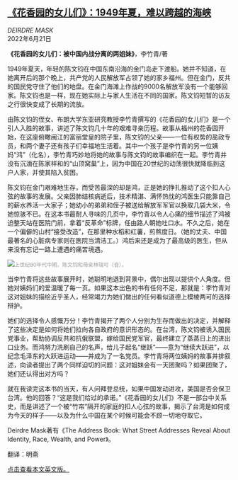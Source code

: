 <!--1655784422000-->
[《花香园的女儿们》：1949年夏，难以跨越的海峡](https://cn.nytimes.com/culture/20220621/daughters-of-the-flower-fragrant-garden-zhuqing-li/)
------

<address>DEIRDRE MASK</address><time pudate="2022-06-21 11:46:28" datetime="2022-06-21 11:46:28">2022年6月21日</time><section><p><b>《花香园的女儿们：被中国内战分离的两姐妹》</b>，李竹青/著</p><p>1949年夏天，年轻的陈文钧在中国东南沿海的金门岛走下渡船。她并不知道，在她离开后的那个晚上，共产党的人民解放军占领了她的家乡福州。但在金门，反共的国民党守住了他们的地盘。在金门海滩上作战的9000名解放军没有一个能够回家。陈文钧也是一样，现在她实际上与家人生活在不同的国家。陈文钧短暂的访友之行很快变成了长期的流放。</p><p>由陈文钧的侄女、布朗大学东亚研究教授李竹青撰写的《花香园的女儿们》是一个引人入胜的故事，讲述了陈文钧几十年的艰难寻亲历程。故事从福州的花香园开始，在这座俯瞰闽江的富丽堂皇的院子里，陈文钧的父亲——一位有权势的盐政专员，和两个妻子还有孩子们幸福地生活着。其中一个孩子是李竹青的另一位姨妈“鸿”（化名），李竹青巧妙地将她的故事与陈文钧的故事编织在一起。李竹青并没有沉湎在陈家祥和的“山顶窝巢”上，因为中国在20世纪的动荡很快就降临到这户人家，并使其陷入贫困。</p><p>陈文钧在金门艰难地生存，而受苦最深的却是鸿，正是她的挣扎推动了这个扣人心弦的故事的发展。父亲因肺结核病逝后，技术精湛、满怀热忱的鸿医生只能靠自己的薪水养活一大家子；她幼小的弟弟和侄子被送给解放军军官以换取几袋大米，令她惊骇不已。在这本书最耐人寻味的几页中，李竹青以令人心痛的细节描述了鸿被迫整天站在医院门前，拿着“反革命”标牌，任由路人朝她吐口水。不久之后，她在一个偏僻的山村“接受改造”，在那里种水稻和红薯，煎熬度日。（她的丈夫、中国最著名的心脏病专家则在医院当清洁工。）鸿后来还是成为了最高级的医生，但从来没有忘记一路上遭遇的痛苦境遇。</p><p><img src="https://images.weserv.nl/?url=static01.nyt.com/images/2022/06/21/books/21ma-image2/21ma-image2-jumbo.jpg"><small style="color: #999;">上世纪80年代中期，陈文钧和母亲林瑞可（音）。</small></p><p>当李竹青将这些故事展开时，她聪明地退到背景中，偶尔出现以提供个人角度。但她对姨妈们的爱温暖了每一页。如果这本出色的书有任何不足，那就是：李竹青对这对姐妹的描绘近乎圣人，经常竭力为她们做出的任何看似道德上模棱两可的选择辩护。</p><p>她们的选择令人感慨万分！李竹青揭开了两个人分别为生存而做出的决定，并解释了这些决定是如何将她们拉向各自政府的意识形态的。在台湾，陈文钧被诱入国民党事业，帮助协调反共和抗俄联盟，嫁给国民党军官，最终建立了蒸蒸日上的进出口业务。而鸿努力洗刷自己的名声，给儿子起名“继跃”——意为“继续大跃进”，以纪念毛泽东的大跃进运动——并成为了一名党员。李竹青将两位姨妈的故事并排叙述，向读者提出了两个同样迫切的问题：这对姐妹会有一天团聚吗？如果团聚了，她们还认得出对方吗？</p><p>就在我读完这本书的当天，有人问拜登总统，如果中国发动进攻，美国是否会保卫台湾。他的回答？“这是我们给过的承诺。”《花香园的女儿们》不是一部台中关系史，而是讲述了一个被“竹帘”隔开的家庭的扣人心弦的故事，揭示了台湾是如何成为今天的样子——以及为什么中国在某个时候可能会不顾一切地夺取它。</p></section><footer><p>Deirdre Mask著有《The Address Book: What Street Addresses Reveal About Identity, Race, Wealth, and Power》。</p><p>翻译：明斋</p><p><a rel="nofollow" target="_blank" href="https://www.nytimes.com/2022/06/20/books/review/daughters-of-the-flower-fragrant-garden-zhuqing-li.html">点击查看本文英文版。</a></p></footer>
